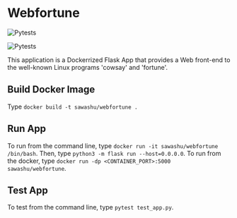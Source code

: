 # Webfortune
![Pytests](https://github.com/sawashu/webfortune/.github/workflows/python-app.yml/badge.svg)

![Pytests](https://github.com/sawashu/webfortune/blob/main/.github/workflows/python-app.yml/badge.svg)

This application is a Dockerrized Flask App that provides a Web front-end to the well-known Linux programs 'cowsay' and 'fortune'. 

## Build Docker Image

Type `docker build -t sawashu/webfortune .`

## Run App

To run from the command line, type `docker run -it sawashu/webfortune /bin/bash`. Then, type `python3 -m flask run --host=0.0.0.0`.
To run from the docker, type `docker run -dp <CONTAINER_PORT>:5000 sawashu/webfortune`.

## Test App

To test from the command line, type `pytest test_app.py`. 
